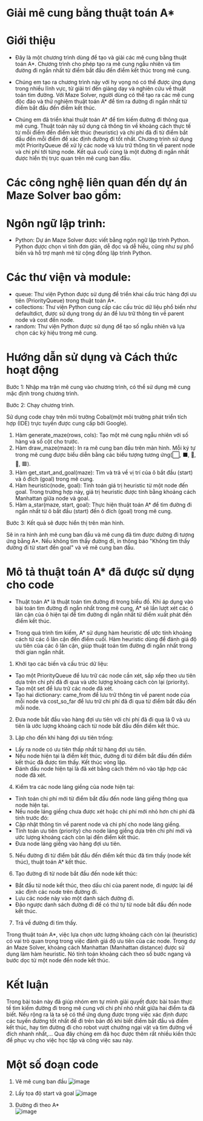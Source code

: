 # Giải mê cung bằng thuật toán A*

# Giới thiệu

- Đây là một chương trình dùng để tạo và giải các mê cung bằng thuật toán A*. Chương trình cho phép tạo ra mê cung ngẫu nhiên và tìm đường đi ngắn nhất từ điểm bắt đầu đến điểm kết thúc trong mê cung.

- Chúng em tạo ra chương trình này với hy vọng nó có thể được ứng dụng trong nhiều lĩnh vực, từ giải trí đến giảng dạy và nghiên cứu về thuật toán tìm đường. Với Maze Solver, người dùng có thể tạo ra các mê cung độc đáo và thử nghiệm thuật toán A* để tìm ra đường đi ngắn nhất từ điểm bắt đầu đến điểm kết thúc.

- Chúng em đã triển khai thuật toán A* để tìm kiếm đường đi thông qua mê cung. Thuật toán này sử dụng cả thông tin về khoảng cách thực tế từ mỗi điểm đến điểm kết thúc (heuristic) và chi phí đã đi từ điểm bắt đầu đến mỗi điểm để xác định đường đi tốt nhất. Chương trình sử dụng một PriorityQueue để xử lý các node và lưu trữ thông tin về parent node và chi phí tới từng node. Kết quả cuối cùng là một đường đi ngắn nhất được hiển thị trực quan trên mê cung ban đầu.

# Các công nghệ liên quan đến dự án Maze Solver bao gồm:

# Ngôn ngữ lập trình:

- Python: Dự án Maze Solver được viết bằng ngôn ngữ lập trình Python. Python được chọn vì tính đơn giản, dễ đọc và dễ hiểu, cũng như sự phổ biến và hỗ trợ mạnh mẽ từ cộng đồng lập trình Python.

# Các thư viện và module:

- queue: Thư viện Python được sử dụng để triển khai cấu trúc hàng đợi ưu tiên (PriorityQueue) trong thuật toán A*.
- collections: Thư viện Python cung cấp các cấu trúc dữ liệu phổ biến như defaultdict, được sử dụng trong dự án để lưu trữ thông tin về parent node và cost đến node.
- random: Thư viện Python được sử dụng để tạo số ngẫu nhiên và lựa chọn các ký hiệu trong mê cung.

# Hướng dẫn sử dụng và Cách thức hoạt động

Bước 1: Nhập ma trận mê cung vào chương trình, có thể sử dụng mê cung mặc định trong chương trình.

Bước 2: Chạy chương trình.

Sử dụng code chạy trên môi trường Cobal(một môi trường phát triển tích hợp (IDE) trực tuyến được cung cấp bởi Google).

1.	Hàm generate_maze(rows, cols): Tạo một mê cung ngẫu nhiên với số hàng và số cột cho trước.
2.	Hàm draw_maze(maze): In ra mê cung ban đầu trên màn hình. Mỗi ký tự trong mê cung được biểu diễn bằng các biểu tượng tương ứng(⬜, ⬛, 👸, 🎯, 🟥).
3.	Hàm get_start_and_goal(maze): Tìm và trả về vị trí của ô bắt đầu (start) và ô đích (goal) trong mê cung.
4.	Hàm heuristic(node, goal): Tính toán giá trị heuristic từ một node đến goal. Trong trường hợp này, giá trị heuristic được tính bằng khoảng cách Manhattan giữa node và goal.
5.	Hàm a_star(maze, start, goal): Thực hiện thuật toán A* để tìm đường đi ngắn nhất từ ô bắt đầu (start) đến ô đích (goal) trong mê cung.

Bước 3: Kết quả sẽ được hiển thị trên màn hình.

Sẽ in ra hình ảnh mê cung ban đầu và mê cung đã tìm được đường đi tương ứng bằng A*. Nếu không tìm thấy đường đi, in thông báo "Không tìm thấy đường đi từ start đến goal" và vẽ mê cung ban đầu.

# Mô tả thuật toán A* đã được sử dụng cho code

- Thuật toán A* là thuật toán tìm đường đi trong biểu đồ. Khi áp dụng vào bài toán tìm đường đi ngắn nhất trong mê cung, A* sẽ lần lượt xét các ô lân cận của ô hiện tại để tìm đường đi ngắn nhất từ điểm xuất phát đến điểm kết thúc.

- Trong quá trình tìm kiếm, A* sử dụng hàm heuristic để ước tính khoảng cách từ các ô lân cận đến điểm cuối. Hàm heuristic dùng để đánh giá độ ưu tiên của các ô lân cận, giúp thuật toán tìm đường đi ngắn nhất trong thời gian ngắn nhất.

1. Khởi tạo các biến và cấu trúc dữ liệu:

- Tạo một PriorityQueue để lưu trữ các node cần xét, sắp xếp theo ưu tiên dựa trên chi phí đã đi qua và ước lượng khoảng cách còn lại (priority).
- Tạo một set để lưu trữ các node đã xét.
- Tạo hai dictionary: came_from để lưu trữ thông tin về parent node của mỗi node và cost_so_far để lưu trữ chi phí đã đi qua từ điểm bắt đầu đến mỗi node.

2. Đưa node bắt đầu vào hàng đợi ưu tiên với chi phí đã đi qua là 0 và ưu tiên là ước lượng khoảng cách từ node bắt đầu đến điểm kết thúc.

3. Lặp cho đến khi hàng đợi ưu tiên trống:

- Lấy ra node có ưu tiên thấp nhất từ hàng đợi ưu tiên.
- Nếu node hiện tại là điểm kết thúc, đường đi từ điểm bắt đầu đến điểm kết thúc đã được tìm thấy. Kết thúc vòng lặp.
- Đánh dấu node hiện tại là đã xét bằng cách thêm nó vào tập hợp các node đã xét.

4. Kiểm tra các node láng giềng của node hiện tại:

- Tính toán chi phí mới từ điểm bắt đầu đến node láng giềng thông qua node hiện tại.
- Nếu node láng giềng chưa được xét hoặc chi phí mới nhỏ hơn chi phí đã tính trước đó:
- Cập nhật thông tin về parent node và chi phí cho node láng giềng.
- Tính toán ưu tiên (priority) cho node láng giềng dựa trên chi phí mới và ước lượng khoảng cách còn lại đến điểm kết thúc.
- Đưa node láng giềng vào hàng đợi ưu tiên.

5. Nếu đường đi từ điểm bắt đầu đến điểm kết thúc đã tìm thấy (node kết thúc), thuật toán A* kết thúc.

6. Tạo đường đi từ node bắt đầu đến node kết thúc:

- Bắt đầu từ node kết thúc, theo dấu chỉ của parent node, đi ngược lại để xác định các node trên đường đi.
- Lưu các node này vào một danh sách đường đi.
- Đảo ngược danh sách đường đi để có thứ tự từ node bắt đầu đến node kết thúc.

7. Trả về đường đi tìm thấy.

Trong thuật toán A*, việc lựa chọn ước lượng khoảng cách còn lại (heuristic) có vai trò quan trọng trong việc đánh giá độ ưu tiên của các node. Trong dự án Maze Solver, khoảng cách Manhattan (Manhattan distance) được sử dụng làm hàm heuristic. Nó tính toán khoảng cách theo số bước ngang và bước dọc từ một node đến node kết thúc.

# Kết luận 
Trong bài toán này đã giúp nhóm em tự mình giải quyết được bài toán thực tế tìm kiếm đường đi trong mê cung với chi phí nhỏ nhất giữa hai điểm ta đã biết. Nếu rộng ra là ta sẽ có thể ứng dụng được trong việc xác định được các tuyến đường tốt nhất để đi trên bản đồ khi biết điểm bắt đầu và điểm kết thúc, hay tìm đường đi cho robot vượt chướng ngại vật và tìm đường về đích nhanh nhất,… 
Qua đây chúng em đã học được thêm rất nhiều kiến thức để phục vụ cho việc học tập và công việc sau này.

# Một số đoạn code

1. Vẽ mê cung ban đầu
![image](https://github.com/MyLove3/AI/assets/104252448/8b492726-39bb-4583-a159-4fc3131d06a4)

2. Lấy tọa độ start và goal
![image](https://github.com/MyLove3/AI/assets/104252448/8a89a95f-d566-49b4-8d40-ab2933d36283)

3. Đường đi theo A*  
![image](https://github.com/MyLove3/AI/assets/104252448/095df293-968d-4155-a885-3160b2649a5a)
